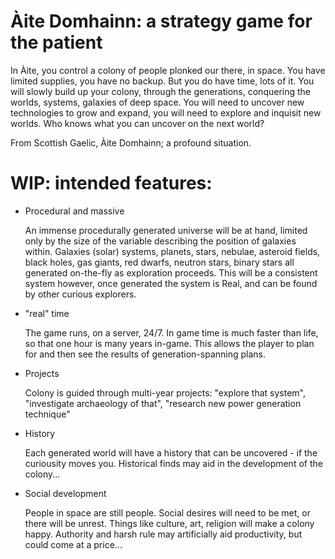 # Àite Domhainn: a strategy game for the patient

In Àite, you control a colony of people plonked our there, in space. You have
limited supplies, you have no backup. But you do have time, lots of it. You will
slowly build up your colony, through the generations, conquering the worlds,
systems, galaxies of deep space. You will need to uncover new technologies to
grow and expand, you will need to explore and inquisit new worlds. Who knows
what you can uncover on the next world?

From Scottish Gaelic, Àite Domhainn; a profound situation.

# WIP: intended features:

  - Procedural and massive

    An immense procedurally generated universe will be at hand, limited only by
    the size of the variable describing the position of galaxies within.
    Galaxies (solar) systems, planets, stars, nebulae, asteroid fields, black
    holes, gas giants, red dwarfs, neutron stars, binary stars all generated
    on-the-fly as exploration proceeds. This will be a consistent system
    however, once generated the system is Real, and can be found by other
    curious explorers.

  - "real" time

    The game runs, on a server, 24/7. In game time is much faster than life, so
    that one hour is many years in-game. This allows the player to plan for and
    then see the results of generation-spanning plans.

  - Projects

    Colony is guided through multi-year projects: "explore that system",
    "investigate archaeology of that", "research new power generation technique"

  - History

    Each generated world will have a history that can be uncovered - if the
    curiousity moves you. Historical finds may aid in the development of the
    colony...

  - Social development

    People in space are still people. Social desires will need to be met, or
    there will be unrest. Things like culture, art, religion will make a colony
    happy. Authority and harsh rule may artificially aid productivity, but could
    come at a price...
